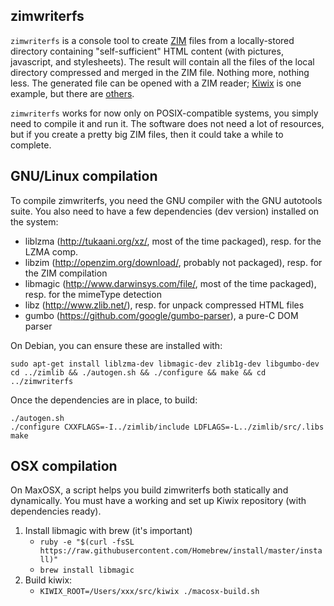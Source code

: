 zimwriterfs
-----------

`zimwriterfs` is a console tool to create [ZIM](http://www.openzim.org)
files from a locally-stored directory containing "self-sufficient"
HTML content (with pictures, javascript, and stylesheets). The result will
contain all the files of the local directory compressed and merged in
the ZIM file. Nothing more, nothing less. The generated file can be
opened with a ZIM reader; [Kiwix](http://www.kiwix.org) is one example, but
there are [others](http://openzim.org/wiki/ZIM_Readers).

`zimwriterfs` works for now only on POSIX-compatible systems, you simply
need to compile it and run it. The software does not need a lot of
resources, but if you create a pretty big ZIM files, then it could
take a while to complete.

GNU/Linux compilation
---------------------

To compile zimwriterfs, you need the GNU compiler with the GNU
autotools suite. You also need to have a few dependencies (dev
version) installed on the system:

* liblzma (http://tukaani.org/xz/, most of the time packaged),
  resp. for the LZMA comp.
* libzim (http://openzim.org/download/, probably not packaged),
  resp. for the ZIM compilation
* libmagic (http://www.darwinsys.com/file/, most of the time
  packaged), resp. for the mimeType detection
* libz (http://www.zlib.net/), resp. for unpack compressed HTML files
* gumbo (https://github.com/google/gumbo-parser), a pure-C DOM parser

On Debian, you can ensure these are installed with:
```
sudo apt-get install liblzma-dev libmagic-dev zlib1g-dev libgumbo-dev
cd ../zimlib && ./autogen.sh && ./configure && make && cd ../zimwriterfs
```

Once the dependencies are in place, to build:
```
./autogen.sh
./configure CXXFLAGS=-I../zimlib/include LDFLAGS=-L../zimlib/src/.libs
make
```

OSX compilation
----------------

On MaxOSX, a script helps you build zimwriterfs both statically and dynamically.
You must have a working and set up Kiwix repository (with dependencies ready).

1. Install libmagic with brew (it's important)
	- `ruby -e "$(curl -fsSL https://raw.githubusercontent.com/Homebrew/install/master/install)"`
	- `brew install libmagic`
2. Build kiwix:
	- `KIWIX_ROOT=/Users/xxx/src/kiwix ./macosx-build.sh`
